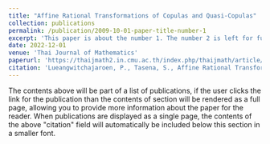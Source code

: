 ```yaml
---
title: "Affine Rational Transformations of Copulas and Quasi-Copulas"
collection: publications
permalink: /publication/2009-10-01-paper-title-number-1
excerpt: 'This paper is about the number 1. The number 2 is left for future work.'
date: 2022-12-01
venue: 'Thai Journal of Mathematics'
paperurl: 'https://thaijmath2.in.cmu.ac.th/index.php/thaijmath/article/view/1428'
citation: 'Lueangwitchajaroen, P., Tasena, S., Affine Rational Transformations of Copulas and Quasi-Copulas, Thai Journal of Mathematics, 20 (4) (2022) 1649 - 1660.'
---
```


The contents above will be part of a list of publications, if the user clicks the link for the publication than the contents of section will be rendered as a full page, allowing you to provide more information about the paper for the reader. When publications are displayed as a single page, the contents of the above "citation" field will automatically be included below this section in a smaller font.
